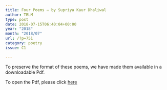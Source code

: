 ```yaml
---
title: Four Poems – by Supriya Kaur Dhaliwal
author: TBLM
type: post
date: 2018-07-15T06:40:04+00:00
year: "2018"
month: "2018/07"
url: /?p=751
category: poetry
issue: C1

---
```

To preserve the format of these poems, we have made them available in a downloadable Pdf.

To open the Pdf, please click [here][1]

 [1]: http://bombayliterarymagazine.com/wp-content/uploads/2018/07/TBLM_Dhaliwal_Final.pdf
